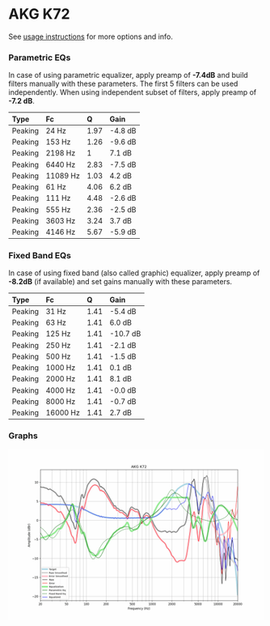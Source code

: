 # AKG K72
See [usage instructions](https://github.com/jaakkopasanen/AutoEq#usage) for more options and info.

### Parametric EQs
In case of using parametric equalizer, apply preamp of **-7.4dB** and build filters manually
with these parameters. The first 5 filters can be used independently.
When using independent subset of filters, apply preamp of **-7.2 dB**.

| Type    | Fc       |    Q | Gain    |
|:--------|:---------|:-----|:--------|
| Peaking | 24 Hz    | 1.97 | -4.8 dB |
| Peaking | 153 Hz   | 1.26 | -9.6 dB |
| Peaking | 2198 Hz  | 1    | 7.1 dB  |
| Peaking | 6440 Hz  | 2.83 | -7.5 dB |
| Peaking | 11089 Hz | 1.03 | 4.2 dB  |
| Peaking | 61 Hz    | 4.06 | 6.2 dB  |
| Peaking | 111 Hz   | 4.48 | -2.6 dB |
| Peaking | 555 Hz   | 2.36 | -2.5 dB |
| Peaking | 3603 Hz  | 3.24 | 3.7 dB  |
| Peaking | 4146 Hz  | 5.67 | -5.9 dB |

### Fixed Band EQs
In case of using fixed band (also called graphic) equalizer, apply preamp of **-8.2dB**
(if available) and set gains manually with these parameters.

| Type    | Fc       |    Q | Gain     |
|:--------|:---------|:-----|:---------|
| Peaking | 31 Hz    | 1.41 | -5.4 dB  |
| Peaking | 63 Hz    | 1.41 | 6.0 dB   |
| Peaking | 125 Hz   | 1.41 | -10.7 dB |
| Peaking | 250 Hz   | 1.41 | -2.1 dB  |
| Peaking | 500 Hz   | 1.41 | -1.5 dB  |
| Peaking | 1000 Hz  | 1.41 | 0.1 dB   |
| Peaking | 2000 Hz  | 1.41 | 8.1 dB   |
| Peaking | 4000 Hz  | 1.41 | -0.0 dB  |
| Peaking | 8000 Hz  | 1.41 | -0.7 dB  |
| Peaking | 16000 Hz | 1.41 | 2.7 dB   |

### Graphs
![](./AKG%20K72.png)